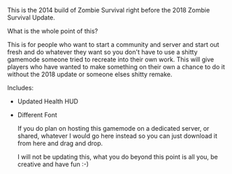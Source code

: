 This is the 2014 build of Zombie Survival right before the 2018 Zombie Survival Update.

What is the whole point of this?
 
  This is for people who want to start a community and server and start out fresh and do whatever they want so you
  don't have to use a shitty gamemode someone tried to recreate into their own work. This will give players who have 
  wanted to make something on their own a chance to do it without the 2018 update or someone elses shitty remake.

Includes:
- Updated Health HUD
- Different Font

   If you do plan on hosting this gamemode on a dedicated server, or shared, whatever I would go here instead so you 
   can just download it from here and drag and drop.



   I will not be updating this, what you do beyond this point is all you, be creative and have fun :-)
